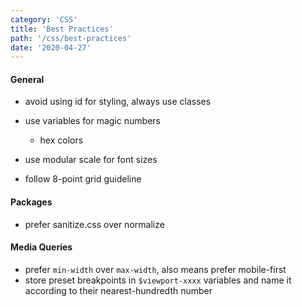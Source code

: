 ```yaml
---
category: 'CSS'
title: 'Best Practices'
path: '/css/best-practices'
date: '2020-04-27'
---
```


#### General

- avoid using id for styling, always use classes
- use variables for magic numbers
  - hex colors
- use modular scale for font sizes

- follow 8-point grid guideline

#### Packages

- prefer sanitize.css over normalize

#### Media Queries

- prefer `min-width` over `max-width`, also means prefer mobile-first
- store preset breakpoints in `$viewport-xxxx` variables and name it according to their nearest-hundredth number
